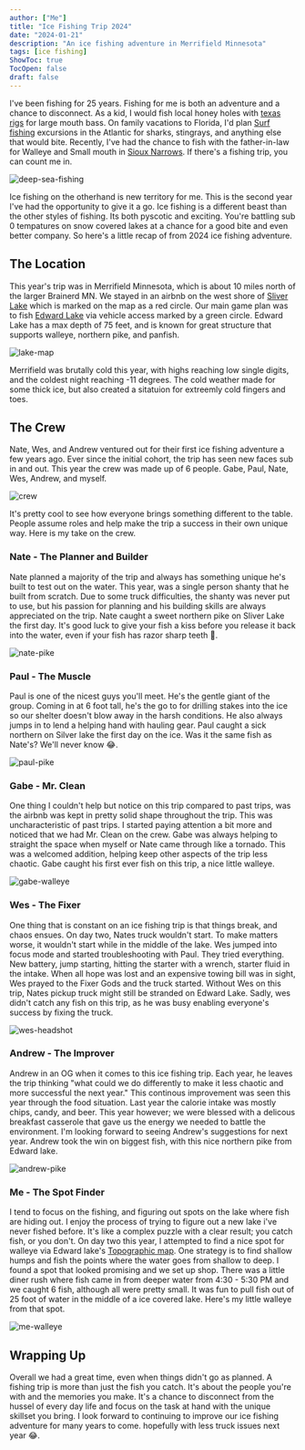```yaml
---
author: ["Me"]
title: "Ice Fishing Trip 2024"
date: "2024-01-21"
description: "An ice fishing adventure in Merrifield Minnesota"
tags: [ice fishing]
ShowToc: true
TocOpen: false
draft: false
---
```


I've been fishing for 25 years. Fishing for me is both an adventure and a chance to disconnect. As a kid, I would fish local honey holes with [texas rigs](https://en.wikipedia.org/wiki/Texas_rig) for large mouth bass. On family vacations to Florida, I'd plan [Surf fishing](https://en.wikipedia.org/wiki/Surf_fishing#Species) excursions in the Atlantic for sharks, stingrays, and anything else that would bite. Recently, I've had the chance to fish with the father-in-law for Walleye and Small mouth in [Sioux Narrows](https://en.wikipedia.org/wiki/Sioux_Narrows-Nestor_Falls). If there's a fishing trip, you can count me in.

![deep-sea-fishing](/images/icefishing2024/deep-sea-fishing.jpg)

Ice fishing on the otherhand is new territory for me. This is the second year I've had the opportunity to give it a go. Ice fishing is a different beast than the other styles of fishing. Its both pyscotic and exciting. You're battling sub 0 tempatures on snow covered lakes at a chance for a good bite and even better company. So here's a little recap of from 2024 ice fishing adventure.

## The Location

This year's trip was in Merrifield Minnesota, which is about 10 miles north of the larger Brainerd MN. We stayed in an airbnb on the west shore of [Sliver Lake](https://www.dnr.state.mn.us/areas/fisheries/eastmetro/lakes/silverNB.html) which is marked on the map as a red circle. Our main game plan was to fish [Edward Lake](https://www.dnr.state.mn.us/lakefind/lake.html?id=18030500) via vehicle access marked by a green circle. Edward Lake has a max depth of 75 feet, and is known for great structure that supports walleye, northern pike, and panfish.

![lake-map](/images/icefishing2024/lake-map.jpg)

Merrifield was brutally cold this year, with highs reaching low single digits, and the coldest night reaching -11 degrees. The cold weather made for some thick ice, but also created a sitatuion for extreemly cold fingers and toes.

## The Crew

Nate, Wes, and Andrew ventured out for their first ice fishing adventure a few years ago. Ever since the initial cohort, the trip has seen new faces sub in and out. This year the crew was made up of 6 people. Gabe, Paul, Nate, Wes, Andrew, and myself.

![crew](/images/icefishing2024/crew.jpg)

 It's pretty cool to see how everyone brings something different to the table. People assume roles and help make the trip a success in their own unique way. Here is my take on the crew. 

### Nate - The Planner and Builder

 Nate planned a majority of the trip and always has something unique he's built to test out on the water. This year, was a single person shanty that he built from scratch. Due to some truck difficulties, the shanty was never put to use, but his passion for planning and his building skills are always appreciated on the trip. Nate caught a sweet northern pike on Sliver Lake the first day. It's good luck to give your fish a kiss before you release it back into the water, even if your fish has razor sharp teeth 🙈.

![nate-pike](/images/icefishing2024/nate-pike.jpg)

### Paul - The Muscle

Paul is one of the nicest guys you'll meet. He's the gentle giant of the group. Coming in at 6 foot tall, he's the go to for drilling stakes into the ice so our shelter doesn't blow away in the harsh conditions. He also always jumps in to lend a helping hand with hauling gear. Paul caught a sick northern on Silver lake the first day on the ice. Was it the same fish as Nate's? We'll never know 😂.

![paul-pike](/images/icefishing2024/paul-pike.jpg)

### Gabe - Mr. Clean

One thing I couldn't help but notice on this trip compared to past trips, was the airbnb was kept in pretty solid shape throughout the trip. This was uncharacteristic of past trips. I started paying attention a bit more and noticed that we had Mr. Clean on the crew. Gabe was always helping to straight the space when myself or Nate came through like a tornado. This was a welcomed addition, helping keep other aspects of the trip less chaotic. Gabe caught his first ever fish on this trip, a nice little walleye.

![gabe-walleye](/images/icefishing2024/gabe-walleye.jpg)

### Wes - The Fixer

One thing that is constant on an ice fishing trip is that things break, and chaos ensues. On day two, Nates truck wouldn't start. To make matters worse, it wouldn't start while in the middle of the lake. Wes jumped into focus mode and started troubleshooting with Paul. They tried everything.  New battery, jump starting, hitting the starter with a wrench, starter fluid in the intake. When all hope was lost and an expensive towing bill was in sight, Wes prayed to the Fixer Gods and the truck started. Without Wes on this trip, Nates pickup truck might still be stranded on Edward Lake. Sadly, wes didn't catch any fish on this trip, as he was busy enabling everyone's success by fixing the truck.

![wes-headshot](/images/icefishing2024/wes-headshot.jpg)

### Andrew - The Improver

Andrew in an OG when it comes to this ice fishing trip. Each year, he leaves the trip thinking "what could we do differently to make it less chaotic and more successful the next year." This continous improvement was seen this year through the food situation. Last year the calorie intake was mostly chips, candy, and beer. This year however; we were blessed with a delicous breakfast casserole that gave us the energy we needed to battle the environment. I'm looking forward to seeing Andrew's suggestions for next year. Andrew took the win on biggest fish, with this nice northern pike from Edward lake.

![andrew-pike](/images/icefishing2024/andrew-pike.jpg)

### Me - The Spot Finder

I tend to focus on the fishing, and figuring out spots on the lake where fish are hiding out. I enjoy the process of trying to figure out a new lake  i've never fished before. It's like a complex puzzle with a clear result; you catch fish, or you don't. On day two this year, I attempted to find a nice spot for walleye via Edward lake's [Topographic map](https://en.wikipedia.org/wiki/Topographic_map). One strategy is to find shallow humps and fish the points where the water goes from shallow to deep. I found a spot that looked promising and we set up shop. There was a little diner rush where fish came in from deeper water from 4:30 - 5:30 PM and we caught 6 fish, although all were pretty small. It was fun to pull fish out of 25 foot of water in the middle of a ice covered lake. Here's my little walleye from that spot.

![me-walleye](/images/icefishing2024/me-walleye.jpg)


## Wrapping Up

Overall we had a great time, even when things didn't go as planned. A fishing trip is more than just the fish you catch. It's about the people you're with and the memories you make. It's a chance to disconnect from the hussel of every day life and focus on the task at hand with the unique skillset you bring. I look forward to continuing to improve our ice fishing adventure for many years to come. hopefully with less truck issues next year 😂.
